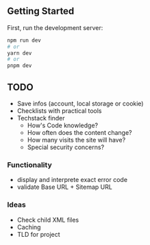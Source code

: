 ## Getting Started

First, run the development server:

```bash
npm run dev
# or
yarn dev
# or
pnpm dev
```

## TODO
- Save infos (account, local storage or cookie)
- Checklists with practical tools
- Techstack finder
    - How's Code knowledge?
    - How often does the content change?
    - How many visits the site will have?
    - Special security concerns?
### Functionality
- display and interprete exact error code
- validate Base URL + Sitemap URL

### Ideas
- Check child XML files
- Caching
- TLD for project

